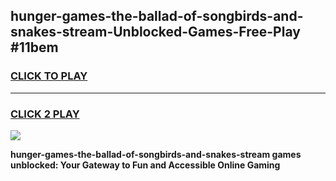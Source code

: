 
## hunger-games-the-ballad-of-songbirds-and-snakes-stream-Unblocked-Games-Free-Play #11bem
<h3>
<a href="https://us.freeplayer.one?title=hunger-games-the-ballad-of-songbirds-and-snakes-stream&ref=9M">CLICK TO PLAY</a></h3>
<hr>

<h3>
<a href="https://us.freeplayer.one?title=hunger-games-the-ballad-of-songbirds-and-snakes-stream&ref=9M">CLICK 2 PLAY</a>
  
</h3>

<a href="https://us.freeplayer.one?title=hunger-games-the-ballad-of-songbirds-and-snakes-stream&ref=9M"><img src="https://clearcache.store/games.png"></a>


**hunger-games-the-ballad-of-songbirds-and-snakes-stream games unblocked: Your Gateway to Fun and Accessible Online Gaming**
